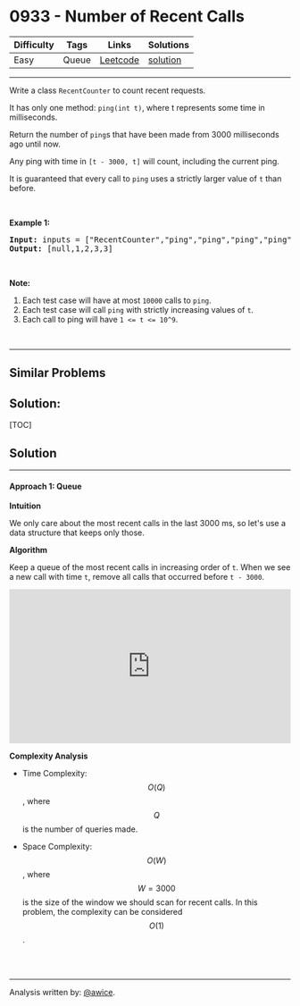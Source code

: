 # 0933 - Number of Recent Calls

Difficulty  | Tags | Links | Solutions
----------- | ---- | ----- | -----
Easy | Queue | [Leetcode](https://leetcode.com/problems/number-of-recent-calls) | [solution](https://leetcode.com/problems/number-of-recent-calls/solution/)


-----------

<p>Write a class <code>RecentCounter</code> to count recent requests.</p>

<p>It has only one method:&nbsp;<code>ping(int t)</code>, where t represents some time in milliseconds.</p>

<p>Return the number of <code>ping</code>s that have been made from 3000 milliseconds ago until now.</p>

<p>Any ping with time in <code>[t - 3000, t]</code> will count, including the current ping.</p>

<p>It is guaranteed that every call to <code>ping</code> uses a strictly larger value of&nbsp;<code>t</code> than before.</p>

<p>&nbsp;</p>

<p><strong>Example 1:</strong></p>

<pre>
<strong>Input: </strong>inputs = <span id="example-input-1-1">[&quot;RecentCounter&quot;,&quot;ping&quot;,&quot;ping&quot;,&quot;ping&quot;,&quot;ping&quot;]</span>, inputs = <span id="example-input-1-2">[[],[1],[100],[3001],[3002]]</span>
<strong>Output: </strong><span id="example-output-1">[null,1,2,3,3]</span></pre>

<p>&nbsp;</p>

<p><strong>Note:</strong></p>

<ol>
	<li>Each test case will have at most <code>10000</code> calls to <code>ping</code>.</li>
	<li>Each test case will call&nbsp;<code>ping</code> with strictly increasing values of <code>t</code>.</li>
	<li>Each call to ping will have <code>1 &lt;= t &lt;= 10^9</code>.</li>
</ol>

<div>
<p>&nbsp;</p>
</div>

-----------


## Similar Problems




## Solution:

[TOC]

## Solution
---
#### Approach 1: Queue

**Intuition**

We only care about the most recent calls in the last 3000 ms, so let's use a data structure that keeps only those.

**Algorithm**

Keep a queue of the most recent calls in increasing order of `t`.  When we see a new call with time `t`, remove all calls that occurred before `t - 3000`.

<iframe src="https://leetcode.com/playground/qZ2BJSqK/shared" frameBorder="0" width="100%" height="276" name="qZ2BJSqK"></iframe>

**Complexity Analysis**

* Time Complexity:  $$O(Q)$$, where $$Q$$ is the number of queries made.

* Space Complexity:  $$O(W)$$, where $$W = 3000$$ is the size of the window we should scan for recent calls.  In this problem, the complexity can be considered $$O(1)$$.
<br />
<br />


---


Analysis written by: [@awice](https://leetcode.com/awice).
